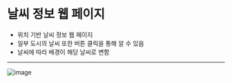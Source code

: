 # 날씨 정보 웹 페이지
- 위치 기반 날씨 정보 웹 페이지
- 일부 도시의 날씨 또한 버튼 클릭을 통해 알 수 있음
- 날씨에 따라 배경이 해당 날씨로 변함
-------------
![image](https://github.com/user-attachments/assets/193fe709-2e5f-45a1-8775-be6c3c908b9f)
